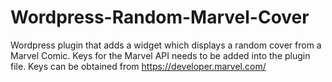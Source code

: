 # Wordpress-Random-Marvel-Cover
Wordpress plugin that adds a widget which displays a random cover from a Marvel Comic.
Keys for the Marvel API needs to be added into the plugin file. Keys can be obtained from https://developer.marvel.com/

